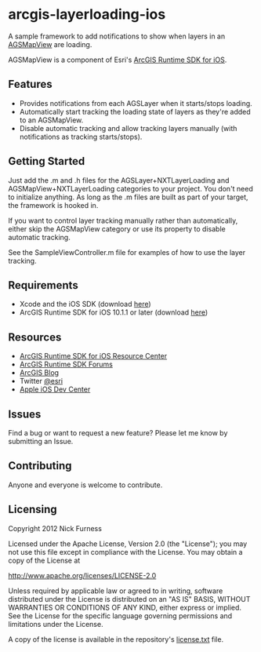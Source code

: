 arcgis-layerloading-ios
=======================

A sample framework to add notifications to show when layers in an [AGSMapView](http://resources.arcgis.com/en/help/runtime-ios-sdk/apiref/index.htm) are loading.

AGSMapView is a component of Esri's [ArcGIS Runtime SDK for iOS](http://resources.arcgis.com/en/help/runtime-ios-sdk/concepts/#//00pw00000003000000).

## Features
* Provides notifications from each AGSLayer when it starts/stops loading.
* Automatically start tracking the loading state of layers as they're added to an AGSMapView.
* Disable automatic tracking and allow tracking layers manually (with notifications as tracking starts/stops).

## Getting Started
Just add the .m and .h files for the AGSLayer+NXTLayerLoading and AGSMapView+NXTLayerLoading categories to your project. You don't need to initialize anything. As long as the .m files are built as part of your target, the framework is hooked in.

If you want to control layer tracking manually rather than automatically, either skip the AGSMapView category or use its property to disable automatic tracking.

See the SampleViewController.m file for examples of how to use the layer tracking.

## Requirements

* Xcode and the iOS SDK (download [here](https://developer.apple.com/xcode/))
* ArcGIS Runtime SDK for iOS 10.1.1 or later (download [here](http://www.esri.com/apps/products/download/index.cfm?fuseaction=download.all#ArcGIS_Runtime_SDK_for_iOS))

## Resources

* [ArcGIS Runtime SDK for iOS Resource Center](http://resources.arcgis.com/en/help/runtime-ios-sdk/concepts/#//00pw00000003000000)
* [ArcGIS Runtime SDK Forums](http://forums.arcgis.com/forums/78-ArcGIS-Runtime-SDK-for-iOS)
* [ArcGIS Blog](http://blogs.esri.com/esri/arcgis/)
* Twitter [@esri](http://twitter.com/esri)
* [Apple iOS Dev Center](https://developer.apple.com/devcenter/ios/index.action)

## Issues

Find a bug or want to request a new feature?  Please let me know by submitting an Issue.

## Contributing

Anyone and everyone is welcome to contribute. 

## Licensing
Copyright 2012 Nick Furness

Licensed under the Apache License, Version 2.0 (the "License");
you may not use this file except in compliance with the License.
You may obtain a copy of the License at

   http://www.apache.org/licenses/LICENSE-2.0

Unless required by applicable law or agreed to in writing, software
distributed under the License is distributed on an "AS IS" BASIS,
WITHOUT WARRANTIES OR CONDITIONS OF ANY KIND, either express or implied.
See the License for the specific language governing permissions and
limitations under the License.

A copy of the license is available in the repository's [license.txt](https://raw.github.com/nixta/arcgis-layerloading-ios/master/license.txt) file.
